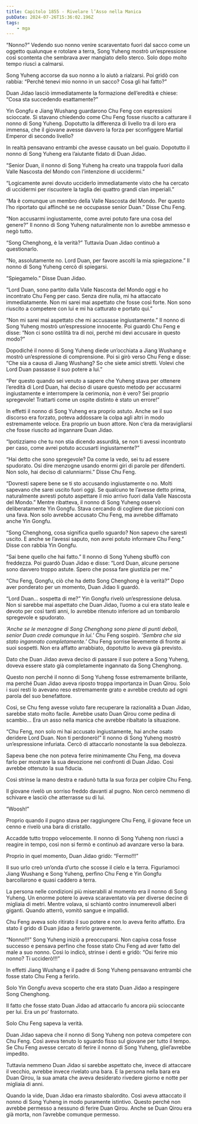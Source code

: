 ```yaml
---
title: Capitolo 1855 - Rivelare l’Asso nella Manica
pubDate: 2024-07-26T15:36:02.196Z
tags:
    - mga
---
```


“Nonno?” Vedendo suo nonno venire scaraventato fuori dal sacco come un oggetto qualunque e rotolare a terra, Song Yuheng mostrò un’espressione così scontenta che sembrava aver mangiato dello sterco. Solo dopo molto tempo riuscì a calmarsi.

Song Yuheng accorse da suo nonno a lo aiutò a rialzarsi. Poi gridò con rabbia: “Perché tenevi mio nonno in un sacco? Cosa gli hai fatto?”

Duan Jidao lasciò immediatamente la formazione dell’eredità e chiese: “Cosa sta succedendo esattamente?”

Yin Gongfu e Jiang Wushang guardarono Chu Feng con espressioni scioccate. Si stavano chiedendo come Chu Feng fosse riuscito a catturare il nonno di Song Yuheng. Dopotutto la differenza di livello tra di loro era immensa, che il giovane avesse davvero la forza per sconfiggere Martial Emperor di secondo livello?

In realtà pensavano entrambi che avesse causato un bel guaio. Dopotutto il nonno di Song Yuheng era l’aiutante fidato di Duan Jidao.

“Senior Duan, il nonno di Song Yuheng ha creato una trappola fuori dalla Valle Nascosta del Mondo con l’intenzione di uccidermi.”

“Logicamente avrei dovuto ucciderlo immediatamente visto che ha cercato di uccidermi per riscuotere la taglia dei quattro grandi clan imperiali.”

“Ma è comunque un membro della Valle Nascosta del Mondo. Per questo l’ho riportato qui affinché se ne occupasse senior Duan.” Disse Chu Feng.

“Non accusarmi ingiustamente, come avrei potuto fare una cosa del genere?” Il nonno di Song Yuheng naturalmente non lo avrebbe ammesso e negò tutto.

“Song Chenghong, è la verità?” Tuttavia Duan Jidao continuò a questionarlo.

“No, assolutamente no. Lord Duan, per favore ascolti la mia spiegazione.” Il nonno di Song Yuheng cercò di spiegarsi.

“Spiegamelo.” Disse Duan Jidao.

“Lord Duan, sono partito dalla Valle Nascosta del Mondo oggi e ho incontrato Chu Feng per caso. Senza dire nulla, mi ha attaccato immediatamente. Non mi sarei mai aspettato che fosse così forte. Non sono riuscito a competere con lui e mi ha catturato e portato qui.”

“Non mi sarei mai aspettato che mi accusasse ingiustamente.” Il nonno di Song Yuheng mostrò un’espressione innocente. Poi guardò Chu Feng e disse: “Non ci sono ostilità tra di noi, perché mi devi accusare in questo modo?”

Dopodiché il nonno di Song Yuheng diede un’occhiata a Jiang Wushang e mostrò un’espressione di comprensione. Poi si girò verso Chu Feng e disse: “Che sia a causa di Jiang Wushang? So che siete amici stretti. Volevi che Lord Duan passasse il suo potere a lui.”

“Per questo quando sei venuto a sapere che Yuheng stava per ottenere l’eredità di Lord Duan, hai deciso di usare questo metodo per accusarmi ingiustamente e interrompere la cerimonia, non è vero? Sei proprio spregevole! Trattarti come un ospite distinto è stato un errore!”

In effetti il nonno di Song Yuheng era proprio astuto. Anche se il suo discorso era forzato, poteva addossare la colpa agli altri in modo estremamente veloce. Era proprio un buon attore. Non c’era da meravigliarsi che fosse riuscito ad ingannare Duan Jidao.

“Ipotizziamo che tu non stia dicendo assurdità, se non ti avessi incontrato per caso, come avrei potuto accusarti ingiustamente?”

“Hai detto che sono spregevole? Da come la vedo, sei tu ad essere spudorato. Osi dire menzogne usando enormi giri di parole per difenderti. Non solo, hai deciso di calunniarmi.” Disse Chu Feng.

“Dovresti sapere bene se ti sto accusando ingiustamente o no. Molti sapevano che sarei uscito fuori oggi. Se qualcuno te l’avesse detto prima, naturalmente avresti potuto aspettare il mio arrivo fuori dalla Valle Nascosta del Mondo.” Mentre ribatteva, il nonno di Song Yuheng osservò deliberatamente Yin Gongfu. Stava cercando di cogliere due piccioni con una fava. Non solo avrebbe accusato Chu Feng, ma avrebbe diffamato anche Yin Gongfu.

“Song Chenghong, cosa significa quello sguardo? Non sapevo che saresti uscito. E anche se l’avessi saputo, non avrei potuto informare Chu Feng.” Disse con rabbia Yin Gongfu.

“Sai bene quello che hai fatto.” Il nonno di Song Yuheng sbuffò con freddezza. Poi guardò Duan Jidao e disse: “Lord Duan, alcune persone sono davvero troppo astute. Spero che possa fare giustizia per me.”

“Chu Feng, Gongfu, ciò che ha detto Song Chenghong è la verità?” Dopo aver ponderato per un momento, Duan Jidao li guardò.

“Lord Duan… sospetta di me?” Yin Gongfu rivelò un’espressione delusa. Non si sarebbe mai aspettato che Duan Jidao, l’uomo a cui era stato leale e devoto per così tanti anni, lo avrebbe ritenuto inferiore ad un tombarolo spregevole e spudorato.

<em>’Anche se le menzogne di Song Chenghong sono piene di punti deboli, senior Duan crede comunque in lui.</em>’ Chu Feng sospirò. <em>’Sembra che sia stato ingannato completamente.’</em> Chu Feng sorrise lievemente di fronte ai suoi sospetti. Non era affatto arrabbiato, dopotutto lo aveva già previsto.

Dato che Duan Jidao aveva deciso di passare il suo potere a Song Yuheng, doveva essere stato già completamente ingannato da Song Chenghong.

Questo non perché il nonno di Song Yuheng fosse estremamente brillante, ma perché Duan Jidao aveva riposto troppa importanza in Duan Qirou. Solo i suoi resti lo avevano reso estremamente grato e avrebbe creduto ad ogni parola del suo benefattore.

Così, se Chu feng avesse voluto fare recuperare la razionalità a Duan Jidao, sarebbe stato molto facile. Avrebbe usato Duan Qirou come pedina di scambio… Era un asso nella manica che avrebbe ribaltato la situazione.

“Chu Feng, non solo mi hai accusato ingiustamente, hai anche osato deridere Lord Duan. Non ti perdonerò!” Il nonno di Song Yuheng mostrò un’espressione infuriata. Cercò di attaccarlo nonostante la sua debolezza.

Sapeva bene che non poteva ferire minimamente Chu Feng, ma doveva farlo per mostrare la sua devozione nei confronti di Duan Jidao. Così avrebbe ottenuto la sua fiducia.

Così strinse la mano destra e radunò tutta la sua forza per colpire Chu Feng.

Il giovane rivelò un sorriso freddo davanti al pugno. Non cercò nemmeno di schivare e lasciò che atterrasse su di lui.

“Woosh!”

Proprio quando il pugno stava per raggiungere Chu Feng, il giovane fece un cenno e rivelò una bara di cristallo.

Accadde tutto troppo velocemente. Il nonno di Song Yuheng non riuscì a reagire in tempo, così non si fermò e continuò ad avanzare verso la bara.

Proprio in quel momento, Duan Jidao gridò: “Fermo!!!”

Il suo urlo creò un’onda d’urto che scosse il cielo e la terra. Figuriamoci Jiang Wushang e Song Yuheng, perfino Chu Feng e Yin Gongfu barcollarono e quasi caddero a terra.

La persona nelle condizioni più miserabili al momento era il nonno di Song Yuheng. Un enorme potere lo aveva scaraventato via per diverse decine di migliaia di metri. Mentre volava, si schiantò contro innumerevoli alberi giganti. Quando atterrò, vomitò sangue e impallidì.

Chu Feng aveva solo ritirato il suo potere e non lo aveva ferito affatto. Era stato il grido di Duan jidao a ferirlo gravemente.

“Nonno!!!” Song Yuheng iniziò a preoccuparsi. Non capiva cosa fosse successo e pensava perfino che fosse stato Chu Feng ad aver fatto del male a suo nonno. Così lo indicò, strinse i denti e gridò: “Osi ferire mio nonno? Ti ucciderò!!!”

In effetti Jiang Wushang e il padre di Song Yuheng pensavano entrambi che fosse stato Chu Feng a ferirlo.

Solo Yin Gongfu aveva scoperto che era stato Duan Jidao a respingere Song Chenghong.

Il fatto che fosse stato Duan Jidao ad attaccarlo fu ancora più scioccante per lui. Era un po’ frastornato.

Solo Chu Feng sapeva la verità.

Duan Jidao sapeva che il nonno di Song Yuheng non poteva competere con Chu Feng. Così aveva tenuto lo sguardo fisso sul giovane per tutto il tempo. Se Chu Feng avesse cercato di ferire il nonno di Song Yuheng, gliel’avrebbe impedito.

Tuttavia nemmeno Duan Jidao si sarebbe aspettato che, invece di attaccare il vecchio, avrebbe invece rivelato una bara. E la persona nella bara era Duan Qirou, la sua amata che aveva desiderato rivedere giorno e notte per migliaia di anni.

Quando la vide, Duan Jidao era rimasto sbalordito. Così aveva attaccato il nonno di Song Yuheng in modo puramente istintivo. Questo perché non avrebbe permesso a nessuno di ferire Duan Qirou. Anche se Duan Qirou era già morta, non l’avrebbe comunque permesso.



